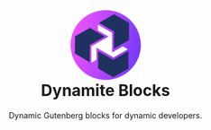 
<h1 align="center">
<img align="center" src="https://raw.githubusercontent.com/shubshinde/assets-storage/main/Dynamite-Logo.png" width="130">
<br>
<span align="center">Dynamite Blocks</span>
</h1>

<p align="center">Dynamic Gutenberg blocks for dynamic developers.</p>
